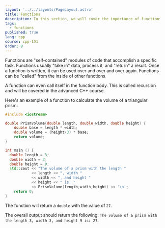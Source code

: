 ```yaml
---
layout: '../../layouts/PageLayout.astro'
title: Functions
description: In this section, we will cover the importance of functions!
tags:
  - functions
published: true
lang: cpp
course: cpp-101
order: 8
---
```

Functions are "self-contained" modules of code that accomplish a specific task. Functions usually "take in" data, process it, and "return" a result. Once a function is written, it can be used over and over and over again. Functions can be "called" from the inside of other functions.

A function can even call itself in the function body. This is called recursion and will be covered in the advanced C++ course.

Here's an example of a function to calculate the volume of a triangular prism:
```cpp
#include <iostream>

double PrismVolume(double length, double width, double height) {
	double base = length * width;
	double volume = (height/3) * base;
	return volume;
}

int main () {
  double length = 3;
  double width = 3;
  double height = 9;
  std::cout << "The volume of a prism with the length "
            << length << ", width "
            << width << ", and height "
            << height << " is: "
            << PrismVolume(length,width,height) << '\n';
	return 0;
}
```
The function will return a `double` with the value of `27`.

The overall output should return the following:
`The volume of a prism with the length 3, width 3, and height 9 is: 27`.
